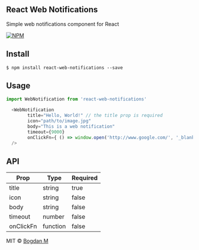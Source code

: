 ## React Web Notifications

Simple web notifications component for React

[![NPM](https://nodei.co/npm/react-web-notifications.png)](https://nodei.co/npm/react-web-notifications/)

## Install

```
$ npm install react-web-notifications --save
```

## Usage

```js
import WebNotification from 'react-web-notifications'
```

```js
  <WebNotification
        title="Hello, World!" // the title prop is required
        icon="path/to/image.jpg"
        body="This is a web notification"
        timeout={9000}
        onClickFn={ () => window.open('http://www.google.com/', '_blank') } // open your own site on notification click
  />

```

## API

| Prop  | Type   | Required |
|-------|--------|----------|
| title | string | true     |
| icon  | string | false    |
| body  | string | false    |
| timeout  | number | false    |
| onClickFn  | function | false    |



MIT © [Bogdan M](http://mlb.ro)
